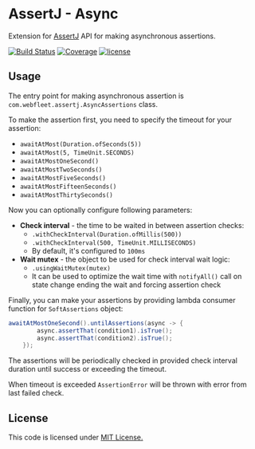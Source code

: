 # AssertJ - Async

Extension for [AssertJ](https://github.com/assertj/assertj-core) API for making asynchronous assertions.

[![Build Status](https://github.com/Webfleet-Solutions/assertj-async/actions/workflows/build.yml/badge.svg?branch=main)](https://github.com/Webfleet-Solutions/assertj-async/actions/workflows/build.yml)
[![Coverage](.github/badges/jacoco.svg)](https://github.com/Webfleet-Solutions/assertj-async/actions/workflows/build.yml?branch=main)
[![license](http://img.shields.io/badge/license-MIT-blue.svg?style=flat)](https://opensource.org/licenses/MIT)

## Usage

The entry point for making asynchronous assertion is `com.webfleet.assertj.AsyncAssertions` class.

To make the assertion first, you need to specify the timeout for your assertion:
* `awaitAtMost(Duration.ofSeconds(5))`
* `awaitAtMost(5, TimeUnit.SECONDS)`
* `awaitAtMostOneSecond()`
* `awaitAtMostTwoSeconds()`
* `awaitAtMostFiveSeconds()`
* `awaitAtMostFifteenSeconds()`
* `awaitAtMostThirtySeconds()`

Now you can optionally configure following parameters:
* **Check interval** - the time to be waited in between assertion checks:
  * `.withCheckInterval(Duration.ofMillis(500))`
  * `.withCheckInterval(500, TimeUnit.MILLISECONDS)`
  * By default, it's configured to `100ms` 
* **Wait mutex** - the object to be used for check interval wait logic:
  * `.usingWaitMutex(mutex)`
  * It can be used to optimize the wait time with `notifyAll()` call on state change ending the wait and forcing assertion check 

Finally, you can make your assertions by providing lambda consumer function for `SoftAssertions` object:
```java
awaitAtMostOneSecond().untilAssertions(async -> {
        async.assertThat(condition1).isTrue();
        async.assertThat(condition2).isTrue();
    });
```

The assertions will be periodically checked in provided check interval duration until success or exceeding the timeout.

When timeout is exceeded `AssertionError` will be thrown with error from last failed check.


## License

This code is licensed under [MIT License.](https://opensource.org/licenses/MIT) 